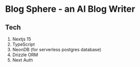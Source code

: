 # Blog Sphere - an AI Blog Writer


## Tech
1. Nextjs 15
2. TypeScript
3. NeonDB (for serverless postgres database)
4. Drizzle ORM
5. Next Auth